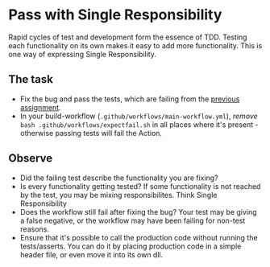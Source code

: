 # Pass with Single Responsibility

Rapid cycles of test and development form the essence of TDD. Testing each functionality on its own makes it easy to add more functionality. This is one way of expressing Single Responsibility.

## The task

- Fix the bug and pass the tests, which are failing from the [previous assignment](fail.md).
- In your build-workflow (`.github/workflows/main-workflow.yml`), _remove_ `bash .github/workflows/expectfail.sh` in all places where it's present - otherwise passing tests will fail the Action.

## Observe

- Did the failing test describe the functionality you are fixing?
- Is every functionality getting tested? If some functionality is not reached by the test, you may be mixing responsibilites. Think Single Responsibility
- Does the workflow still fail after fixing the bug? Your test may be giving a false negative, or the workflow may have been failing for non-test reasons.
- Ensure that it's possible to call the production code without running the tests/asserts. You can do it by placing production code in a simple header file, or even move it into its own dll. 
